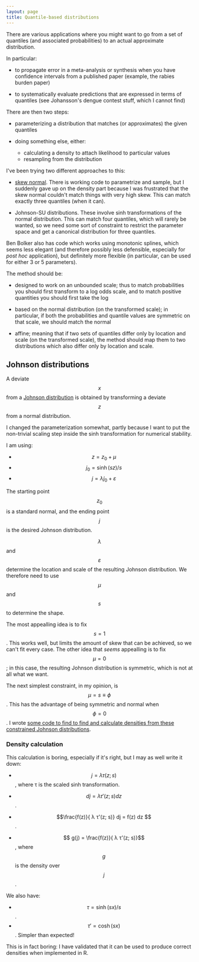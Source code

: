 ```yaml
---
layout: page
title: Quantile-based distributions
---
```


There are various applications where you might want to go from a set of quantiles (and associated probabilities) to an actual approximate distribution.

In particular:

* to propagate error in a meta-analysis or synthesis when you have confidence intervals from a published paper (example, the rabies burden paper)

* to systematically evaluate predictions that are expressed in terms of quantiles (see Johansson's dengue contest stuff, which I cannot find)

There are then two steps:

* parameterizing a distribution that matches (or approximates) the given quantiles

* doing something else, either:
  * calculating a density to attach likelihood to particular values
  * resampling from the distribution

I've been trying two different approaches to this:

* [skew normal](outputs/skewnormal.rmd.html). There is working code to parametrize and sample, but I suddenly gave up on the density part because I was frustrated that the skew normal couldn't match things with very high skew. This can match exactly three quantiles (when it can).

* Johnson-SU distributions. These involve sinh transformations of the normal distribution. This can match four quantiles, which will rarely be wanted, so we need some sort of constraint to restrict the parameter space and get a canonical distribution for three quantiles.

Ben Bolker also has code which works using monotonic splines, which seems less elegant (and therefore possibly less defensible, especially for _post hoc_ application), but definitely more flexible (in particular, can be used for either 3 or 5 parameters).

The method should be:

* designed to work on an unbounded scale; thus to match probabilities you should first transform to a log odds scale, and to match positive quantities you should first take the log

* based on the normal distribution (on the transformed scale); in particular, if both the probabilities and quantile values are symmetric on that scale, we should match the normal

* affine; meaning that if two sets of quantiles differ only by location and scale (on the transformed scale), the method should map them to two distributions which also differ only by location and scale.

## Johnson distributions

A deviate $$x$$ from a [Johnson distribution](https://en.wikipedia.org/wiki/Johnson%27s_SU-distribution) is obtained by transforming a deviate $$z$$ from a normal distribution.

I changed the parameterization somewhat, partly because I want to put the non-trivial scaling step inside the sinh transformation for numerical stability. 

I am using:

* $$z = z_0+\mu$$
* $$j_0 = \sinh(s z)/s$$
* $$j = \lambda j_0 + \varepsilon$$

The starting point $$z_0$$ is a standard normal, and the ending point $$j$$ is the desired Johnson distribution.

$$\lambda$$ and $$\varepsilon$$ determine the location and scale of the resulting Johnson distribution. We therefore need to use $$\mu$$ and $$s$$ to determine the shape.  

The most appealling idea is to fix $$s=1$$. This works well, but limits the amount of skew that can be achieved, so we can't fit every case. The other idea that _seems_ appealling is to fix $$\mu=0$$; in this case, the resulting Johnson distribution is symmetric, which is not at all what we want. 

The next simplest constraint, in my opinion, is $$\mu = s\equiv\phi$$. This has the advantage of being symmetric and normal when $$\phi=0$$. I wrote [some code to find to find and calculate densities from these constrained Johnson distributions](https://raw.githubusercontent.com/dushoff/scratch/master/johnson.R).

### Density calculation

This calculation is boring, especially if it's right, but I may as well write it down:

* $$ j = λ τ(z; s)$$, where τ is the scaled sinh transformation.

* $$ dj = λ τ'(z; s) dz $$.

* $$\frac{f(z)}{ λ τ'(z; s)} dj = f(z) dz $$.

* $$ g(j) = \frac{f(z)}{ λ τ'(z; s)}$$, where $$g$$ is the density over $$j$$.

We also have:

* $$τ = \sinh(sx)/s$$.
* $$τ' = \cosh(sx)$$. Simpler than expected!

This is in fact boring: I have validated that it can be used to produce correct densities when implemented in R.
